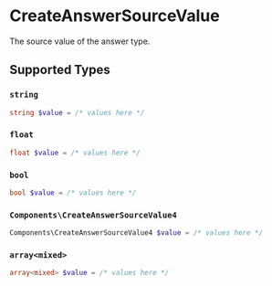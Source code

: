 # CreateAnswerSourceValue

The source value of the answer type.


## Supported Types

### `string`

```php
string $value = /* values here */
```

### `float`

```php
float $value = /* values here */
```

### `bool`

```php
bool $value = /* values here */
```

### `Components\CreateAnswerSourceValue4`

```php
Components\CreateAnswerSourceValue4 $value = /* values here */
```

### `array<mixed>`

```php
array<mixed> $value = /* values here */
```


